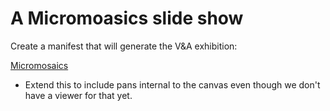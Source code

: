# A Micromoasics slide show

Create a manifest that will generate the V&A exhibition:

[Micromosaics](https://www.vam.ac.uk/articles/gilbert-mosaics)

- Extend this to include pans internal to the canvas even though we don't have a viewer for that yet.

